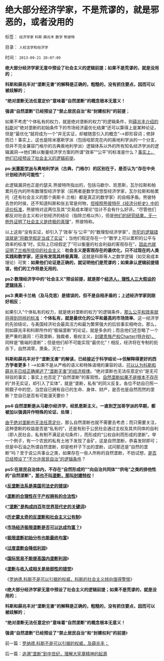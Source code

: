 # 绝大部分经济学家，不是荒谬的，就是邪恶的，或者没用的

标签： `经济学家` `科斯` `薛兆丰` `数学` `熊彼特` 

目录： `人权法学和经济学`

时间： `2013-09-21 20:07:09`

**绝大部分经济学家无意中预设了社会主义的逻辑前提；如果不是荒谬的，就是没用的**；

**科斯和薛兆丰对“垄断无害”的解释是正确的，粗糙的，没有抓住要点，因而可以被歧解的**；

**“绝对垄断无法任意定价”意味着“自然垄断”的概念根本无意义！**

**强调“自然垄断”已经预设了“禁止居民自治”和“封建权利”的前提**；

如果不考虑“个体私有的权力，就是绝对垄断的权力”的逻辑条件，则[薛兆丰介绍的科斯](../../../2013/9/19/罗纳德.科斯不是可以引据的权威，及薛兆丰；.md)对“绝对垄断的初始条件下的市场经济最优化结果”还可以算得上是某种论证，但是“最优化”就将成为一个“并无实证，却被随意引入的概念”——>即形容词；修辞而已！事实上，这也是除米塞斯学派（包括哈耶克在内的奥地利学派的一个分支，但并不完全兼容门格尔的古典奥地利学派）逻辑体系以外的所有知名经济学派的逻辑漏洞——>他们赖以衡量经济学方案的所谓“效率”“公平”的标准是什么？[事实上，他们已经预设了社会主义的逻辑前提](../../../2012/8/24/存心要忽悠他人，最容易被他人忽悠.md)。

**ps:[米塞斯学派](../../../2011/1/27/米塞斯《人类行为的经济学分析》的分析.md)与奥地利学派（古典，门格尔）的区别在于，是否认为“存在中央计划经济的可能性”**；

此逻辑漏洞也正是约瑟夫.熊彼特所指出的，包括马歇尔、凯恩斯，瓦尔拉斯和帕累托在内的所有数理型经济学家（前两者是数学忽悠型经济学家，瓦尔拉斯和帕累托（还有社会主义的那个奥斯卡.兰格）都是真正的数学家）的自相矛盾。熊彼特去世的时侯，还不知道科斯和张五常是何物，[但按照熊彼特在《经济分析史》中的评价标准](../../../2011/2/21/熊彼特，一条精滑的鱼.md)，熊彼特对这两位及其“交易成本理论”估计不会有什么好评。“尽管他们都反对社会主义和计划经济的结论（指除兰格以外），但是[他们的研究结果，无一例外证明了社会主义是终极的真理](../../../2011/2/12/瓦尔拉斯和门格尔的边际概念完全相反.md)”，熊彼特称。

以上这些“没有实证，却引入了‘效率’与‘公平’”的“数理型经济学家”，[所犯的逻辑错误就是“将数学假定当成了实证](../../../2010/6/12/科学的标准是数学还是实证呢？.md)”；当他们假定存在一个“数学上可以累积的公平与效率的标准”时，实际上已经假定了“可以衡量的社会利益的客观存在”，[因此也就证明了兰格所信仰的社会主义](../../../2011/2/3/计划经济内核数学理性主义，米塞斯“社会主义不可运作”和兰格.md)：**社会主义是客观存在的最优化，只不过现在的人类实践和数学家，还没有发现其终极真理**。这就是科斯等人之数学逻辑（如交易成本理论）可笑：**如果他们论证是正确的，就证明他们是荒谬的；如果承认逻辑前提错误，他们的工作将是无用的**。

**ps2:数理经济学中的“社会主义”预设前提，就是那个[经济人，理性人三大假设的逻辑体系](../../../2009/12/24/什么是经济学？什么是经济学派？.md)**；

**ps3:奥斯卡兰格（及马克思）是错误的，但不是自相矛盾的；上述经济学家则刚好相反**；

如果引入“个体私有的权力，就是绝对垄断的权力”的逻辑条件，[那么公平和效率就将得到同样的标准](../../../2013/2/15/理解“默认权益归于个体”，您也成为法学家.md)：**个体私有，就是最优化的公平和最高的市场效率**。这一经济学的先验结论，与美国经济社会最具活力和最为繁荣强大的后验事实相吻合。那么，则如薛兆丰和科斯所作的“极端垄断”的论证，就是多余的；而且他们还忽略了一个更严重的漏洞：行政垄断，独裁者，极权主义，[封建贵族产权Charter(特许权)，](../../../2012/9/9/民主启航于独裁，不会泊岸于普选.md)同样是“极端的垄断”；但是他们却不可能实现“最优化”！相反，经济将在专制的扼杀下，自然凋零，萧条，灭亡！

**科斯和薛兆丰对于“垄断无害”的解读，已经接近于科学结论——>但解释得更好的西方学者更多！**——>如果不是从严格的语义和特殊语境的兼容的话，[可以认为科斯和薛兆丰已经正确阐述了“垄断无害”的经济规律](../../../2009/9/16/垄断与收入成正相关是局部性的错觉.md)。“绝对垄断也无法任意定价”是无可辩驳的事实；事实上也否定了“自然垄断”的客观性。[自然垄断如果不是根本不存在](../../../2012/3/9/公有制的癌症是国企永远严重逃税.md)的“并无实证，却引入了实体”，就是“垄断，私有”的同义反复。各位不妨自已照一照鏡子中的您，当您自已拥有自已的生命、身体、财产，是否也是自然而然的垄断？您自已是否有可能漫天要价？

**ps4:自然垄断是从马歇尔经济学，经凯恩斯主义，一直到芝加哥学派的早期，都被加以强调并作特殊的论证、处理**；

[由于绝对垄断也无法任意定价](../../../2009/9/15/过度垄断反而会降低利润.md)，那么自然垄断也就不需要去考虑；而只需要关注，这种垄断的权益是否是“私有的”，还是有别于公民社会通过主权及其共同体的自利（即人民社会，私有制不满足此句条件），而形成的“公权自利而形成的垄断”。举一个例子，有一个农民的私有土地下发现了金矿，这是自然垄断，恭喜发财即可；但是中石油之所谓自然垄断，却是枪杆子下出的垄断，试问那还是“自然的垄断”吗？至于说公共事业之类，如果存在一些人所称的自然垄断，不妨试想，[是否已经预设了“不允许居民自治”的逻辑条件](../../../2012/3/9/资本主义的社会管理不会有浪费.md)？

**ps5:在居民自治体内，不存在“自然形成的”“向自治共同体”“供电”之类的排他性的“自然垄断”，[那也不叫垄断，那叫封建特权](../../../2012/3/8/户籍制度和福利是自治本地的公共事业.md)！**

《[**反垄断法系是美国司法史的错误**](../../../2009/9/13/反垄断法系是美国司法史的错误.md)》

《[**垄断的合理性在于产权拥有的合法性**](../../../2009/9/14/垄断的合理性在于产权拥有的合法性.md)》

《[**“垄断”是构成四百年世界现代史的关键词**](../../../2009/9/14/“垄断”是构成四百年世界现代史的关键词.md)》

《[**历史蒙太奇的反垄断和社会主义公有制**](../../../2009/9/14/历史蒙太奇的反垄断和社会主义公有制.md)》

《[**市场经济极限垄断是否可以达成均富？**](../../../2009/9/15/市场经济极限垄断是否可以达成均富？.md)》

《[**极限垄断初始分布也能最终均富**](../../../2009/9/15/极限垄断初始分布也能最终均富.md)》

《[**过度垄断会降低利润**](../../../2009/9/15/过度垄断反而会降低利润.md)》

《[**国际贸易不能提高国内垄断利润**](http://blog.sina.com.cn/s/blog_5563a64d0100eve4.html)》

《[**垄断与收入成相关是局部性的错觉**](../../../2009/9/16/垄断与收入成正相关是局部性的错觉.md)》

《[罗纳德.科斯不是可以引据的权威，科斯的社会主义倾向值得警惕](../../../2013/9/19/罗纳德.科斯不是可以引据的权威，及薛兆丰；.md)》

《**绝大部分经济学家无意中预设了社会主义的逻辑前提；如果不是荒谬的，就是没用的**；

**科斯和薛兆丰对“垄断无害”的解释是正确的，粗糙的，没有抓住要点，因而可以被歧解的**；

**“绝对垄断无法任意定价”意味着“自然垄断”的概念根本无意义！**

**强调“自然垄断”已经预设了“禁止居民自治”和“封建权利”的前提**》



前一篇：[罗纳德.科斯不是可以引据的权威，及薛兆丰；](../../../2013/9/19/罗纳德.科斯不是可以引据的权威，及薛兆丰；.md)

后一篇：[追溯“垄断”到中世纪，理解大宪章精神的起源](../../../2013/9/21/追溯“垄断”到中世纪，理解大宪章精神的起源.md)